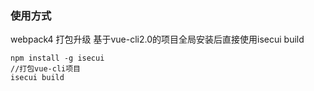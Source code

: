 ### 使用方式
webpack4 打包升级
基于vue-cli2.0的项目全局安装后直接使用isecui build

```
npm install -g isecui
//打包vue-cli项目
isecui build  
```